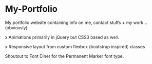 # My-Portfolio
My portfolio website containing info on me, contact stuffs + my work... (obviously)

  x Animations primarily in jQuery but CSS3 based as well.
  
  x Responsive layout from custom flexbox (bootstrap inspired) classes
  
Shoutout to Font Diner for the Permanent Marker font type.
